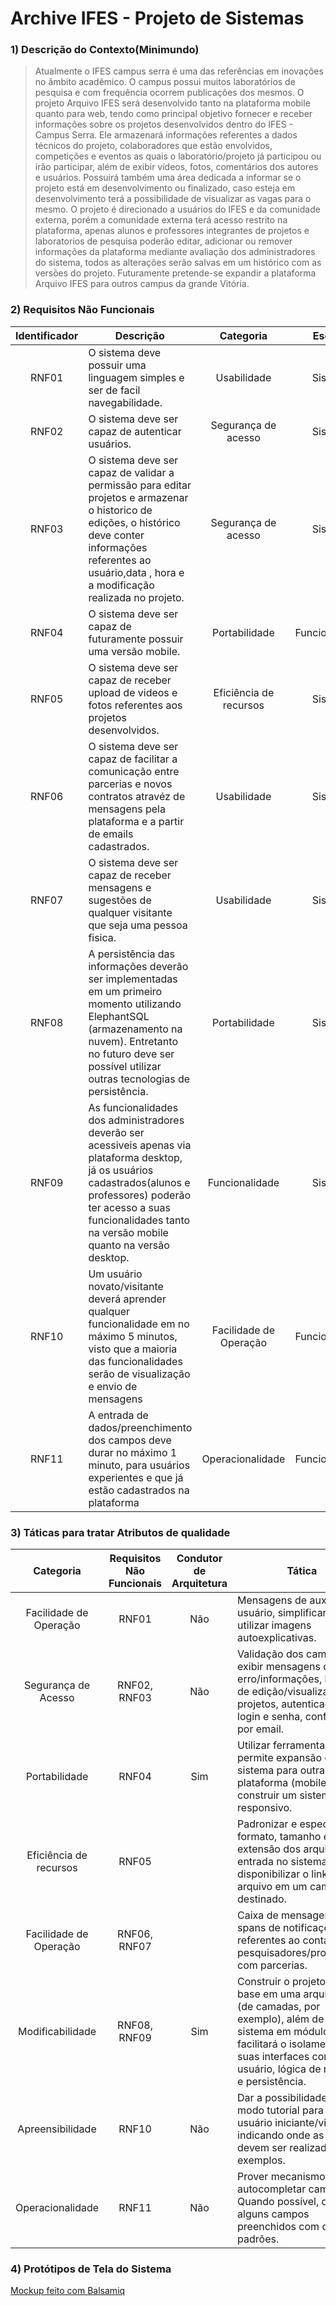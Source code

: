# Archive IFES - Projeto de Sistemas

### 1) Descrição do Contexto(Minimundo)
> Atualmente o IFES campus serra é uma das referências em inovações no âmbito acadêmico. O campus possui muitos laboratórios de pesquisa e com frequência ocorrem publicações dos mesmos. O projeto Arquivo IFES será desenvolvido tanto na plataforma mobile quanto para web, tendo como principal objetivo fornecer e receber informações sobre os projetos desenvolvidos dentro do IFES - Campus Serra. Ele armazenará informações referentes a dados técnicos do projeto, colaboradores que estão envolvidos, competições e eventos as quais o laboratório/projeto já participou ou irão participar, além de exibir vídeos, fotos, comentários dos autores e usuários. Possuirá também uma área dedicada a informar se o projeto está em desenvolvimento ou finalizado, caso esteja em desenvolvimento terá a possibilidade de visualizar as vagas para o mesmo. O projeto é direcionado a usuários do IFES e da comunidade externa, porém a comunidade externa terá acesso restrito na plataforma, apenas alunos e professores integrantes de projetos e laboratorios de pesquisa poderão editar, adicionar ou remover informações da plataforma mediante avaliação dos administradores do sistema, todos as alterações serão salvas em um histórico com as versões do projeto. Futuramente pretende-se expandir a plataforma Arquivo IFES para outros campus da grande Vitória.

### 2) Requisitos Não Funcionais

Identificador | Descrição | Categoria | Escopo 
:---------: | ---------- | :---------: | :---------: |
RNF01 |O sistema deve possuir uma linguagem simples e ser de facil navegabilidade.        |Usabilidade| Sistema|
RNF02 |O sistema deve ser capaz de autenticar usuários.                                   |Segurança de acesso |Sistema|
RNF03 |O sistema deve ser capaz de validar a permissão para editar projetos e armazenar o historico de edições, o histórico deve conter informações referentes ao usuário,data , hora e a modificação realizada no projeto. |Segurança de acesso |Sistema|
RNF04 |O sistema deve ser capaz de futuramente possuir uma versão mobile.                 |Portabilidade|Funcionalidade|
RNF05 |O sistema deve ser capaz de receber upload de videos e fotos referentes aos projetos desenvolvidos.  |Eficiência de recursos|Sistema |
RNF06 |O sistema deve ser capaz de facilitar a comunicação entre parcerias e novos contratos atravéz de mensagens pela plataforma e a partir de emails cadastrados.     |Usabilidade|Sistema| 
RNF07 |O sistema deve ser capaz de receber mensagens e sugestões de qualquer visitante que seja uma pessoa fisica.           |Usabilidade|Sistema|
RNF08 |A persistência das informações deverão ser implementadas em um primeiro momento utilizando ElephantSQL (armazenamento na nuvem). Entretanto no futuro deve ser possível utilizar outras tecnologias de persistência.| Portabilidade | Sistema  |
RNF09 |As funcionalidades dos administradores deverão ser acessiveis apenas via plataforma desktop, já os usuários cadastrados(alunos e professores) poderão ter acesso a suas funcionalidades tanto na versão mobile quanto na versão desktop.| Funcionalidade | Sistema |
RNF10 | Um usuário novato/visitante deverá aprender qualquer funcionalidade em no máximo 5 minutos, visto que a maioria das funcionalidades serão de visualização e envio de mensagens|    Facilidade de Operação   |   Funcionalidade    |
RNF11 | A entrada de dados/preenchimento dos campos deve durar no máximo 1 minuto, para usuários experientes e que já estão cadastrados na plataforma|   Operacionalidade    |   Funcionalidade   | 


### 3) Táticas para tratar Atributos de qualidade

Categoria | Requisitos Não Funcionais | Condutor de Arquitetura | Tática  
:---------: | :----------: | :---------: | --------- |
Facilidade de Operação |   RNF01      |     Não      |Mensagens de auxilio ao usuário, simplificar textos e utilizar imagens autoexplicativas.             |
Segurança de Acesso | RNF02, RNF03  |  Não  |Validação dos campos, exibir mensagens de erro/informações, histórico de edição/visualização dos projetos, autenticação por login e senha, confirmação por email.          |
   Portabilidade   |    RNF04      |   Sim   |Utilizar ferramenta que permite expansão do sistema para outra plataforma (mobile), construir um sistema responsivo.           |
 Eficiência de recursos |    RNF05      |           |Padronizar e especificar formato, tamanho e extensão dos arquivos de entrada no sistema. Ou disponibilizar o link do arquivo em um campo destinado.|
Facilidade de Operação |   RNF06, RNF07   |           |Caixa de mensagens e spans de notificações referentes ao contato entre pesquisadores/professores com parcerias.|
Modificabilidade | RNF08, RNF09 |     Sim    | Construir o projeto com base em uma arquitetura (de camadas, por exemplo), além de dividir o sistema em módulos, o que facilitará o isolamento de suas interfaces com usuário, lógica de negócio e persistência.|
 Apreensibilidade |   RNF10    |   Não   | Dar a possibilidade de um modo tutorial para o usuário iniciante/visitante, indicando onde as ações devem ser realizadas e exemplos.|
 Operacionalidade |   RNF11    | Não   | Prover mecanismos para autocompletar campos. Quando possível, deixar alguns campos preenchidos com dados padrões.|



          
### 4) Protótipos de Tela do Sistema

[Mockup feito com Balsamiq](/ArquivoIfes_Prototipo.pdf)
